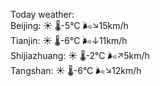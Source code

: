 Today weather:  
Beijing: ☀️   🌡️-5°C 🌬️↘15km/h  
Tianjin: ☀️   🌡️-6°C 🌬️↓11km/h  
Shijiazhuang: ☀️   🌡️-2°C 🌬️↗5km/h  
Tangshan: ☀️   🌡️-6°C 🌬️↘12km/h  
